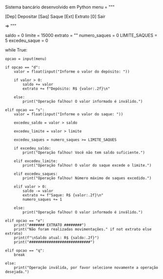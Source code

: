 Sistema bancário desenvolvido em Python
menu = """

[Dep] Depositar
[Saq] Saque
[Ext] Extrato
[0] Sair

=> """

saldo = 0
limite = 15000
extrato = ""
numero_saques = 0
LIMITE_SAQUES = 5
excedeu_saque = 0



while True:

    opcao = input(menu)

    if opcao == "d":
        valor = float(input("Informe o valor do depósito: "))

        if valor > 0:
            saldo += valor
            extrato += f"Depósito: R$ {valor:.2f}\n"

        else:
            print("Operação falhou! O valor informado é inválido.")

    elif opcao == "s":
        valor = float(input("Informe o valor do saque: "))

        excedeu_saldo = valor > saldo

        excedeu_limite = valor > limite

        excedeu_saques = numero_saques >= LIMITE_SAQUES

        if excedeu_saldo:
            print("Operação falhou! Você não tem saldo suficiente.")

        elif excedeu_limite:
            print("Operação falhou! O valor do saque excede o limite.")

        elif excedeu_saques:
            print("Operação falhou! Número máximo de saques excedido.")

        elif valor > 0:
            saldo -= valor
            extrato += f"Saque: R$ {valor:.2f}\n"
            numero_saques += 1

        else:
            print("Operação falhou! O valor informado é inválido.")

    elif opcao == "e":
        print("####### EXTRATO ########")
        print("Não foram realizadas movimentações." if not extrato else extrato)
        print(f"\nSaldo atual: R$ {saldo:.2f}")
        print("############################")

    elif opcao == "q":
        break

    else:
        print("Operação inválida, por favor selecione novamente a operação desejada.")
